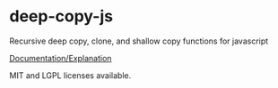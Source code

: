 # deep-copy-js
Recursive deep copy, clone, and shallow copy functions for javascript

[Documentation/Explanation](http://oranlooney.com/deep-copy-javascript/)

MIT and LGPL licenses available.
